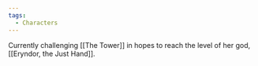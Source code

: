 ```yaml
---
tags:
  - Characters
---
```

Currently challenging [[The Tower]] in hopes to reach the level of her god, [[Eryndor, the Just Hand]].